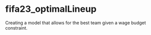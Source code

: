 # fifa23_optimalLineup
Creating a model that allows for the best team given a wage budget constraint.

